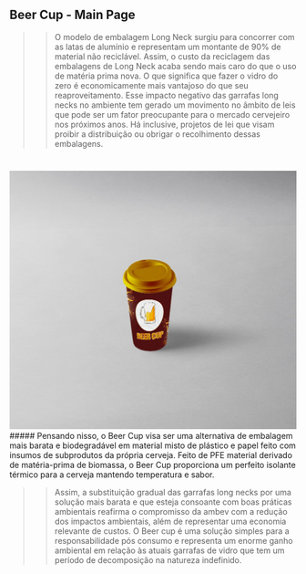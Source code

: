 ## Beer Cup - Main Page

 >> O modelo de embalagem Long Neck surgiu para concorrer com as latas de alumínio e representam um montante de 90% de material não reciclável. Assim, o custo da reciclagem das embalagens de Long Neck acaba sendo mais caro do que o uso de matéria prima nova. O que significa que fazer o vidro do zero é economicamente mais vantajoso do que seu reaproveitamento. Esse impacto negativo das garrafas long necks no ambiente tem gerado um movimento no âmbito de leis que pode ser um fator preocupante para o mercado cervejeiro nos próximos anos. Há inclusive, projetos de lei  que visam proibir a distribuição ou obrigar o recolhimento dessas embalagens.
 #
 <img src="./assets/logo.jpg" />
##### Pensando nisso, o Beer Cup visa ser uma alternativa de embalagem mais barata e biodegradável em material misto de plástico e papel feito com insumos de subprodutos da própria cerveja. Feito de PFE material derivado de matéria-prima de biomassa, o Beer Cup proporciona um perfeito isolante térmico para a cerveja mantendo temperatura e sabor.  

>> Assim, a substituição gradual das garrafas long necks por uma solução mais barata e que esteja consoante com boas práticas ambientais reafirma o compromisso da ambev com a redução dos impactos ambientais, além de representar uma economia relevante de custos. 
O Beer  cup é uma solução simples para a responsabilidade pós consumo e representa um enorme ganho ambiental em relação às atuais garrafas de vidro que tem um período de decomposição na natureza indefinido. 

